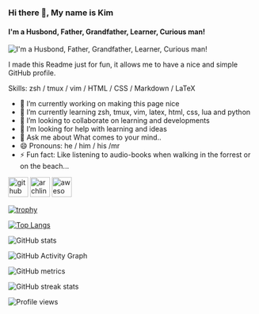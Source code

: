### Hi there 👋, My name is Kim
#### I'm a Husbond, Father, Grandfather, Learner, Curious man!
![I'm a Husbond, Father, Grandfather, Learner, Curious man!](images/Kim_Petersen_-_Bartogh.png)

I made this Readme just for fun, it allows me to have a nice and simple GitHub profile.

Skills: zsh / tmux / vim / HTML / CSS / Markdown / LaTeX 

- 🔭 I’m currently working on making this page nice 
- 🌱 I’m currently learning zsh, tmux, vim, latex, html, css, lua and python 
- 👯 I’m looking to collaborate on learning and developments 
- 🤔 I’m looking for help with learning and ideas 
- 💬 Ask me about What comes to your mind.. 
- 😄 Pronouns: he / him / his /mr 
- ⚡ Fun fact: Like listening to audio-books when walking in the forrest or on the beach... 


[<img src='https://cdn.jsdelivr.net/npm/simple-icons@3.0.1/icons/github.svg' alt='github' height='40'>](https://github.com/Bartogh)  [<img src='https://cdn.jsdelivr.net/npm/simple-icons@3.0.1/icons/archlinux.svg' alt='archlinux' height='40'>](https://archlinux.org)  [<img src='https://cdn.jsdelivr.net/npm/simple-icons@3.0.1/icons/awesomelists.svg' alt='awesomelists' height='40'>](https://github.com/topics/awesome-list)  

[![trophy](https://github-profile-trophy.vercel.app/?username=Bartogh)](https://github.com/ryo-ma/github-profile-trophy)

[![Top Langs](https://github-readme-stats.vercel.app/api/top-langs/?username=Bartogh)](https://github.com/anuraghazra/github-readme-stats)

![GitHub stats](https://github-readme-stats.vercel.app/api?username=Bartogh&show_icons=true&count_private=true)  

![GitHub Activity Graph](https://activity-graph.herokuapp.com/graph?username=Bartogh)  

![GitHub metrics](https://metrics.lecoq.io/Bartogh)  

![GitHub streak stats](https://github-readme-streak-stats.herokuapp.com/?user=Bartogh)  

![Profile views](https://gpvc.arturio.dev/Bartogh)  

